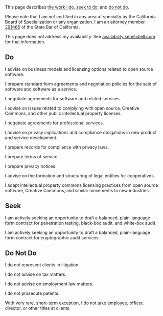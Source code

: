 This page describes [the work I do](#do), [seek to do](#seek), and [do not do](#do-not-do).

Please note that I am _not_ certified in any area of specialty by the California Board of Specialization or any organization.  I am an attorney member [291465](http://members.calbar.ca.gov/fal/Licensee/Detail/291465) of the State Bar of California.

This page does not address my availability.  See [availability.kemitchell.com](https://availability.kemitchell.com) for that information.

## Do

I advise on business models and licensing options related to open source software.

I prepare standard form agreements and negotiation policies for the sale of software and software as a service.

I negotiate agreements for software and related services.

I advise on issues related to complying with open source, Creative Commons, and other public intellectual property licenses.

I negotiate agreements for professional services.

I advise on privacy implications and compliance obligations in new product and service development.

I prepare records for compliance with privacy laws.

I prepare terms of service.

I prepare privacy notices.

I advise on the formation and structuring of legal entities for cooperatives.

I adapt intellectual property commons licensing practices from open source software, Creative Commons, and similar movements to new industries.

## Seek

I am actively seeking an opportunity to draft a balanced, plain-language form contract for penetration testing, black-box audit, and white-box audit.

I am actively seeking an opportunity to draft a balanced, plain-language form contract for cryptographic audit services.

## Do Not Do

I do not represent clients in litigation.

I do not advise on tax matters.

I do not advise on employment law matters.

I do not prosecute patents.

With very rare, short-term exception, I do not take employee, officer, director, or other titles at clients.
